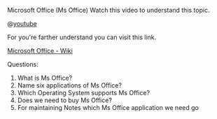 Microsoft Office (Ms Office)
Watch this video to understand this topic.

@[youtube](shaXOcxm8Wk) 

For you're farther understand you can visit this link.



[Microsoft Office - Wiki](https://en.wikipedia.org/wiki/Microsoft_Office)


Questions:
1.  What is Ms Office?
2.  Name six applications of Ms Office?
3.  Which Operating System supports Ms Office?
4.  Does we need to buy Ms Office?
5.  For maintaining Notes which Ms Office application we need go
